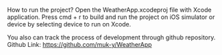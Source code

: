How to run the project?
Open the WeatherApp.xcodeproj file with Xcode application. Press cmd + r to build and run the project on iOS simulator or device by selecting device to run on Xcode.

You also can track the process of development through github repository.
Github Link: https://github.com/muk-y/WeatherApp
